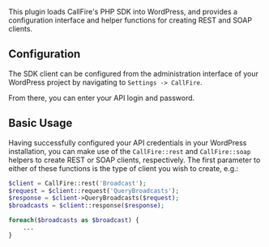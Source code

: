 This plugin loads CallFire's PHP SDK into WordPress, and provides a configuration interface and helper functions for creating REST and SOAP clients.

## Configuration

The SDK client can be configured from the administration interface of your WordPress project by navigating to `Settings -> CallFire`.

From there, you can enter your API login and password.

## Basic Usage

Having successfully configured your API credentials in your WordPress installation, you can make use of the `CallFire::rest` and `CallFire::soap` helpers to create REST or SOAP clients, respectively. The first parameter to either of these functions is the type of client you wish to create, e.g.:

```php
$client = CallFire::rest('Broadcast');
$request = $client::request('QueryBroadcasts');
$response = $client->QueryBroadcasts($request);
$broadcasts = $client::response($response);

foreach($broadcasts as $broadcast) {
    ...
}
```

